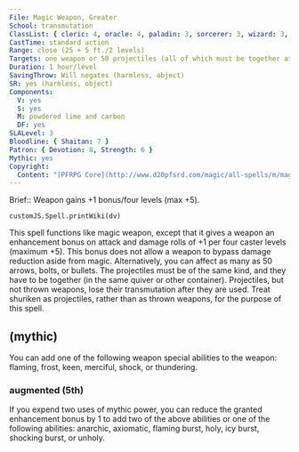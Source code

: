 ```yaml
---
File: Magic Weapon, Greater
School: transmutation
ClassList: { cleric: 4, oracle: 4, paladin: 3, sorcerer: 3, wizard: 3, inquisitor: 3, antipaladin: 3, magus: 3, bloodrager: 3, shaman: 4, occultist: 3 }
CastTime: standard action
Range: close (25 + 5 ft./2 levels)
Targets: one weapon or 50 projectiles (all of which must be together at the time of casting)
Duration: 1 hour/level
SavingThrow: Will negates (harmless, object)
SR: yes (harmless, object)
Components:
  V: yes
  S: yes
  M: powdered lime and carbon
  DF: yes
SLALevel: 3
Bloodline: { Shaitan: 7 }
Patron: { Devotion: 8, Strength: 6 }
Mythic: yes
Copyright:
  Content: "[PFRPG Core](http://www.d20pfsrd.com/magic/all-spells/m/magic-weapon)"
---
```

Brief:: Weapon gains +1 bonus/four levels (max +5).

```dataviewjs
customJS.Spell.printWiki(dv)
```

This spell functions like magic weapon, except that it gives a weapon an enhancement bonus on attack and damage rolls of +1 per four caster levels (maximum +5). This bonus does not allow a weapon to bypass damage reduction aside from magic.  Alternatively, you can affect as many as 50 arrows, bolts, or bullets.  The projectiles must be of the same kind, and they have to be together (in the same quiver or other container). Projectiles, but not thrown weapons, lose their transmutation after they are used.  Treat shuriken as projectiles, rather than as thrown weapons, for the purpose of this spell.


## (mythic)

You can add one of the following weapon special abilities to the weapon: flaming, frost, keen, merciful, shock, or thundering.


### augmented (5th)

If you expend two uses of mythic power, you can reduce the granted enhancement bonus by 1 to add two of the above abilities or one of the following abilities: anarchic, axiomatic, flaming burst, holy, icy burst, shocking burst, or unholy.
